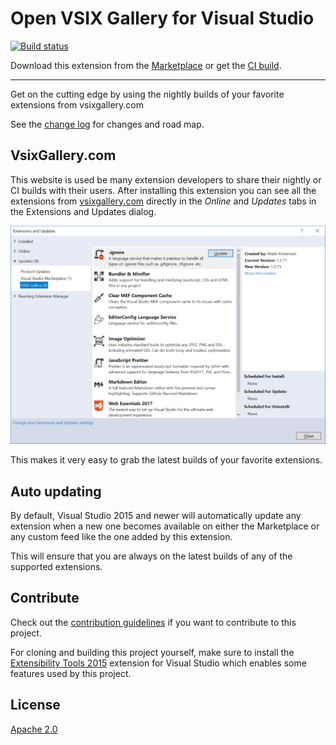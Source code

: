# Open VSIX Gallery for Visual Studio

[![Build status](https://ci.appveyor.com/api/projects/status/kstp8smh28emp9ns?svg=true)](https://ci.appveyor.com/project/madskristensen/vsixgalleryextension)

Download this extension from the [Marketplace](https://marketplace.visualstudio.com/items?itemName=MadsKristensen.VSIXGallery-nightlybuilds)
or get the [CI build](http://vsixgallery.com/extension/32b51a45-f958-4a80-8575-2c9906e45057/).

---------------------------------------

Get on the cutting edge by using the nightly builds of your favorite extensions from vsixgallery.com

See the [change log](CHANGELOG.md) for changes and road map.

## VsixGallery.com
This website is used be many extension developers to share their nightly or CI builds with their users. After installing this extension you can see all the extensions from [vsixgallery.com](http://vsixgallery.com) directly in the *Online* and *Updates* tabs in the Extensions and Updates dialog.
  
![Extensions Dialog](art/extensions-dialog.png)

This makes it very easy to grab the latest builds of your favorite extensions.

## Auto updating
By default, Visual Studio 2015 and newer will automatically update any extension when a new one becomes available on either the Marketplace or any custom feed like the one added by this extension. 

This will ensure that you are always on the latest builds of any of the supported extensions.

## Contribute
Check out the [contribution guidelines](.github/CONTRIBUTING.md)
if you want to contribute to this project.

For cloning and building this project yourself, make sure
to install the
[Extensibility Tools 2015](https://visualstudiogallery.msdn.microsoft.com/ab39a092-1343-46e2-b0f1-6a3f91155aa6)
extension for Visual Studio which enables some features
used by this project.

## License
[Apache 2.0](LICENSE)
